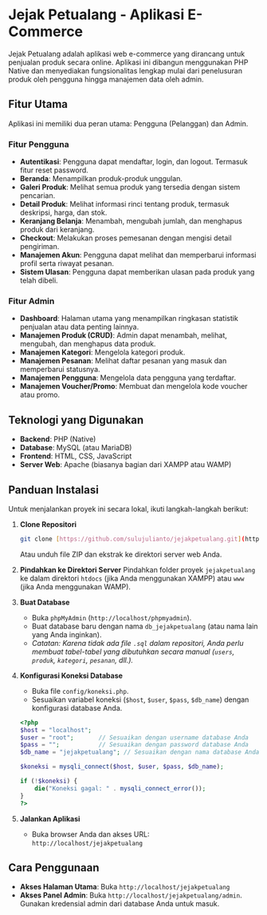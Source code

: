 # Jejak Petualang - Aplikasi E-Commerce

Jejak Petualang adalah aplikasi web e-commerce yang dirancang untuk penjualan produk secara online. Aplikasi ini dibangun menggunakan PHP Native dan menyediakan fungsionalitas lengkap mulai dari penelusuran produk oleh pengguna hingga manajemen data oleh admin.

## Fitur Utama

Aplikasi ini memiliki dua peran utama: Pengguna (Pelanggan) dan Admin.

### Fitur Pengguna
- **Autentikasi**: Pengguna dapat mendaftar, login, dan logout. Termasuk fitur reset password.
- **Beranda**: Menampilkan produk-produk unggulan.
- **Galeri Produk**: Melihat semua produk yang tersedia dengan sistem pencarian.
- **Detail Produk**: Melihat informasi rinci tentang produk, termasuk deskripsi, harga, dan stok.
- **Keranjang Belanja**: Menambah, mengubah jumlah, dan menghapus produk dari keranjang.
- **Checkout**: Melakukan proses pemesanan dengan mengisi detail pengiriman.
- **Manajemen Akun**: Pengguna dapat melihat dan memperbarui informasi profil serta riwayat pesanan.
- **Sistem Ulasan**: Pengguna dapat memberikan ulasan pada produk yang telah dibeli.

### Fitur Admin
- **Dashboard**: Halaman utama yang menampilkan ringkasan statistik penjualan atau data penting lainnya.
- **Manajemen Produk (CRUD)**: Admin dapat menambah, melihat, mengubah, dan menghapus data produk.
- **Manajemen Kategori**: Mengelola kategori produk.
- **Manajemen Pesanan**: Melihat daftar pesanan yang masuk dan memperbarui statusnya.
- **Manajemen Pengguna**: Mengelola data pengguna yang terdaftar.
- **Manajemen Voucher/Promo**: Membuat dan mengelola kode voucher atau promo.

## Teknologi yang Digunakan

- **Backend**: PHP (Native)
- **Database**: MySQL (atau MariaDB)
- **Frontend**: HTML, CSS, JavaScript
- **Server Web**: Apache (biasanya bagian dari XAMPP atau WAMP)

## Panduan Instalasi

Untuk menjalankan proyek ini secara lokal, ikuti langkah-langkah berikut:

1.  **Clone Repositori**
    ```bash
    git clone [https://github.com/sulujulianto/jejakpetualang.git](https://github.com/sulujulianto/jejakpetualang.git)
    ```
    Atau unduh file ZIP dan ekstrak ke direktori server web Anda.

2.  **Pindahkan ke Direktori Server**
    Pindahkan folder proyek `jejakpetualang` ke dalam direktori `htdocs` (jika Anda menggunakan XAMPP) atau `www` (jika Anda menggunakan WAMP).

3.  **Buat Database**
    - Buka `phpMyAdmin` (`http://localhost/phpmyadmin`).
    - Buat database baru dengan nama `db_jejakpetualang` (atau nama lain yang Anda inginkan).
    - *Catatan: Karena tidak ada file `.sql` dalam repositori, Anda perlu membuat tabel-tabel yang dibutuhkan secara manual (`users`, `produk`, `kategori`, `pesanan`, dll.).*

4.  **Konfigurasi Koneksi Database**
    - Buka file `config/koneksi.php`.
    - Sesuaikan variabel koneksi (`$host`, `$user`, `$pass`, `$db_name`) dengan konfigurasi database Anda.
    ```php
    <?php
    $host = "localhost";
    $user = "root";       // Sesuaikan dengan username database Anda
    $pass = "";           // Sesuaikan dengan password database Anda
    $db_name = "jejakpetualang"; // Sesuaikan dengan nama database Anda

    $koneksi = mysqli_connect($host, $user, $pass, $db_name);

    if (!$koneksi) {
        die("Koneksi gagal: " . mysqli_connect_error());
    }
    ?>
    ```

5.  **Jalankan Aplikasi**
    - Buka browser Anda dan akses URL: `http://localhost/jejakpetualang`
## Cara Penggunaan

- **Akses Halaman Utama**: Buka `http://localhost/jejakpetualang`
- **Akses Panel Admin**: Buka `http://localhost/jejakpetualang/admin`. Gunakan kredensial admin dari database Anda untuk masuk.